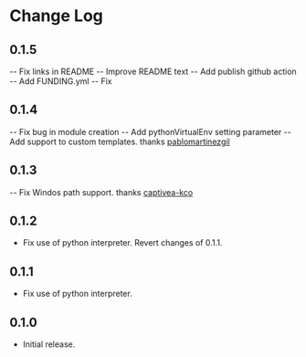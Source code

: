 # Change Log

## 0.1.5

-- Fix links in README
-- Improve README text
-- Add publish github action
-- Add FUNDING.yml
-- Fix 

## 0.1.4

-- Fix bug in module creation
-- Add pythonVirtualEnv setting parameter
-- Add support to custom templates. thanks [pablomartinezgil](https://github.com/pablomartinezgil)

## 0.1.3

-- Fix Windos path support. thanks [captivea-kco](https://github.com/captivea-kco)

## 0.1.2

- Fix use of python interpreter. Revert changes of 0.1.1.

## 0.1.1

- Fix use of python interpreter. 

## 0.1.0

- Initial release.